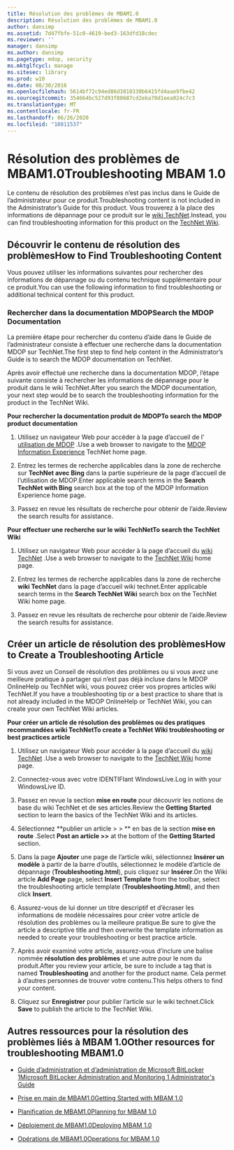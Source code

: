 ```yaml
---
title: Résolution des problèmes de MBAM1.0
description: Résolution des problèmes de MBAM1.0
author: dansimp
ms.assetid: 7d47fbfe-51c0-4619-bed3-163dfd18cdec
ms.reviewer: ''
manager: dansimp
ms.author: dansimp
ms.pagetype: mdop, security
ms.mktglfcycl: manage
ms.sitesec: library
ms.prod: w10
ms.date: 08/30/2016
ms.openlocfilehash: 5614bf72c94ed86d3810330b6415fd4aae9fbe42
ms.sourcegitcommit: 354664bc527d93f80687cd2eba70d1eea024c7c3
ms.translationtype: MT
ms.contentlocale: fr-FR
ms.lasthandoff: 06/26/2020
ms.locfileid: "10811537"
---
```

# <span data-ttu-id="5fbec-103">Résolution des problèmes de MBAM1.0</span><span class="sxs-lookup"><span data-stu-id="5fbec-103">Troubleshooting MBAM 1.0</span></span>


<span data-ttu-id="5fbec-104">Le contenu de résolution des problèmes n’est pas inclus dans le Guide de l’administrateur pour ce produit.</span><span class="sxs-lookup"><span data-stu-id="5fbec-104">Troubleshooting content is not included in the Administrator’s Guide for this product.</span></span> <span data-ttu-id="5fbec-105">Vous trouverez à la place des informations de dépannage pour ce produit sur le [wiki TechNet](https://go.microsoft.com/fwlink/p/?LinkId=224905).</span><span class="sxs-lookup"><span data-stu-id="5fbec-105">Instead, you can find troubleshooting information for this product on the [TechNet Wiki](https://go.microsoft.com/fwlink/p/?LinkId=224905).</span></span>

## <span data-ttu-id="5fbec-106">Découvrir le contenu de résolution des problèmes</span><span class="sxs-lookup"><span data-stu-id="5fbec-106">How to Find Troubleshooting Content</span></span>


<span data-ttu-id="5fbec-107">Vous pouvez utiliser les informations suivantes pour rechercher des informations de dépannage ou du contenu technique supplémentaire pour ce produit.</span><span class="sxs-lookup"><span data-stu-id="5fbec-107">You can use the following information to find troubleshooting or additional technical content for this product.</span></span>

### <span data-ttu-id="5fbec-108">Rechercher dans la documentation MDOP</span><span class="sxs-lookup"><span data-stu-id="5fbec-108">Search the MDOP Documentation</span></span>

<span data-ttu-id="5fbec-109">La première étape pour rechercher du contenu d’aide dans le Guide de l’administrateur consiste à effectuer une recherche dans la documentation MDOP sur TechNet.</span><span class="sxs-lookup"><span data-stu-id="5fbec-109">The first step to find help content in the Administrator’s Guide is to search the MDOP documentation on TechNet.</span></span>

<span data-ttu-id="5fbec-110">Après avoir effectué une recherche dans la documentation MDOP, l’étape suivante consiste à rechercher les informations de dépannage pour le produit dans le wiki TechNet.</span><span class="sxs-lookup"><span data-stu-id="5fbec-110">After you search the MDOP documentation, your next step would be to search the troubleshooting information for the product in the TechNet Wiki.</span></span>

**<span data-ttu-id="5fbec-111">Pour rechercher la documentation produit de MDOP</span><span class="sxs-lookup"><span data-stu-id="5fbec-111">To search the MDOP product documentation</span></span>**

1.  <span data-ttu-id="5fbec-112">Utilisez un navigateur Web pour accéder à la page d’accueil de l' [utilisation de MDOP](https://go.microsoft.com/fwlink/?LinkId=236032) .</span><span class="sxs-lookup"><span data-stu-id="5fbec-112">Use a web browser to navigate to the [MDOP Information Experience](https://go.microsoft.com/fwlink/?LinkId=236032) TechNet home page.</span></span>

2.  <span data-ttu-id="5fbec-113">Entrez les termes de recherche applicables dans la zone de recherche sur **TechNet avec Bing** dans la partie supérieure de la page d’accueil de l’utilisation de MDOP.</span><span class="sxs-lookup"><span data-stu-id="5fbec-113">Enter applicable search terms in the **Search TechNet with Bing** search box at the top of the MDOP Information Experience home page.</span></span>

3.  <span data-ttu-id="5fbec-114">Passez en revue les résultats de recherche pour obtenir de l’aide.</span><span class="sxs-lookup"><span data-stu-id="5fbec-114">Review the search results for assistance.</span></span>

**<span data-ttu-id="5fbec-115">Pour effectuer une recherche sur le wiki TechNet</span><span class="sxs-lookup"><span data-stu-id="5fbec-115">To search the TechNet Wiki</span></span>**

1.  <span data-ttu-id="5fbec-116">Utilisez un navigateur Web pour accéder à la page d’accueil du [wiki TechNet](https://go.microsoft.com/fwlink/p/?LinkId=224905) .</span><span class="sxs-lookup"><span data-stu-id="5fbec-116">Use a web browser to navigate to the [TechNet Wiki](https://go.microsoft.com/fwlink/p/?LinkId=224905) home page.</span></span>

2.  <span data-ttu-id="5fbec-117">Entrez les termes de recherche applicables dans la zone de recherche **wiki TechNet** dans la page d’accueil wiki technet.</span><span class="sxs-lookup"><span data-stu-id="5fbec-117">Enter applicable search terms in the **Search TechNet Wiki** search box on the TechNet Wiki home page.</span></span>

3.  <span data-ttu-id="5fbec-118">Passez en revue les résultats de recherche pour obtenir de l’aide.</span><span class="sxs-lookup"><span data-stu-id="5fbec-118">Review the search results for assistance.</span></span>

## <span data-ttu-id="5fbec-119">Créer un article de résolution des problèmes</span><span class="sxs-lookup"><span data-stu-id="5fbec-119">How to Create a Troubleshooting Article</span></span>


<span data-ttu-id="5fbec-120">Si vous avez un Conseil de résolution des problèmes ou si vous avez une meilleure pratique à partager qui n’est pas déjà incluse dans le MDOP OnlineHelp ou TechNet wiki, vous pouvez créer vos propres articles wiki TechNet.</span><span class="sxs-lookup"><span data-stu-id="5fbec-120">If you have a troubleshooting tip or a best practice to share that is not already included in the MDOP OnlineHelp or TechNet Wiki, you can create your own TechNet Wiki articles.</span></span>

**<span data-ttu-id="5fbec-121">Pour créer un article de résolution des problèmes ou des pratiques recommandées wiki TechNet</span><span class="sxs-lookup"><span data-stu-id="5fbec-121">To create a TechNet Wiki troubleshooting or best practices article</span></span>**

1.  <span data-ttu-id="5fbec-122">Utilisez un navigateur Web pour accéder à la page d’accueil du [wiki TechNet](https://go.microsoft.com/fwlink/p/?LinkId=224905) .</span><span class="sxs-lookup"><span data-stu-id="5fbec-122">Use a web browser to navigate to the [TechNet Wiki](https://go.microsoft.com/fwlink/p/?LinkId=224905) home page.</span></span>

2.  <span data-ttu-id="5fbec-123">Connectez-vous avec votre IDENTIFIant WindowsLive.</span><span class="sxs-lookup"><span data-stu-id="5fbec-123">Log in with your WindowsLive ID.</span></span>

3.  <span data-ttu-id="5fbec-124">Passez en revue la section **mise en route** pour découvrir les notions de base du wiki TechNet et de ses articles.</span><span class="sxs-lookup"><span data-stu-id="5fbec-124">Review the **Getting Started** section to learn the basics of the TechNet Wiki and its articles.</span></span>

4.  <span data-ttu-id="5fbec-125">Sélectionnez \*\*publier un article &gt; &gt; \*\* en bas de la section **mise en route** .</span><span class="sxs-lookup"><span data-stu-id="5fbec-125">Select **Post an article &gt;&gt;** at the bottom of the **Getting Started** section.</span></span>

5.  <span data-ttu-id="5fbec-126">Dans la page **Ajouter** une page de l’article wiki, sélectionnez **Insérer un modèle** à partir de la barre d’outils, sélectionnez le modèle d’article de dépannage (**Troubleshooting.html**), puis cliquez sur **Insérer**.</span><span class="sxs-lookup"><span data-stu-id="5fbec-126">On the Wiki article **Add Page** page, select **Insert Template** from the toolbar, select the troubleshooting article template (**Troubleshooting.html**), and then click **Insert**.</span></span>

6.  <span data-ttu-id="5fbec-127">Assurez-vous de lui donner un titre descriptif et d’écraser les informations de modèle nécessaires pour créer votre article de résolution des problèmes ou la meilleure pratique.</span><span class="sxs-lookup"><span data-stu-id="5fbec-127">Be sure to give the article a descriptive title and then overwrite the template information as needed to create your troubleshooting or best practice article.</span></span>

7.  <span data-ttu-id="5fbec-128">Après avoir examiné votre article, assurez-vous d’inclure une balise nommée **résolution des problèmes** et une autre pour le nom du produit.</span><span class="sxs-lookup"><span data-stu-id="5fbec-128">After you review your article, be sure to include a tag that is named **Troubleshooting** and another for the product name.</span></span> <span data-ttu-id="5fbec-129">Cela permet à d’autres personnes de trouver votre contenu.</span><span class="sxs-lookup"><span data-stu-id="5fbec-129">This helps others to find your content.</span></span>

8.  <span data-ttu-id="5fbec-130">Cliquez sur **Enregistrer** pour publier l’article sur le wiki technet.</span><span class="sxs-lookup"><span data-stu-id="5fbec-130">Click **Save** to publish the article to the TechNet Wiki.</span></span>

## <span data-ttu-id="5fbec-131">Autres ressources pour la résolution des problèmes liés à MBAM 1.0</span><span class="sxs-lookup"><span data-stu-id="5fbec-131">Other resources for troubleshooting MBAM1.0</span></span>


-   [<span data-ttu-id="5fbec-132">Guide d’administration et d’administration de Microsoft BitLocker 1</span><span class="sxs-lookup"><span data-stu-id="5fbec-132">Microsoft BitLocker Administration and Monitoring 1 Administrator's Guide</span></span>](index.md)

-   [<span data-ttu-id="5fbec-133">Prise en main de MBAM1.0</span><span class="sxs-lookup"><span data-stu-id="5fbec-133">Getting Started with MBAM 1.0</span></span>](getting-started-with-mbam-10.md)

-   [<span data-ttu-id="5fbec-134">Planification de MBAM1.0</span><span class="sxs-lookup"><span data-stu-id="5fbec-134">Planning for MBAM 1.0</span></span>](planning-for-mbam-10.md)

-   [<span data-ttu-id="5fbec-135">Déploiement de MBAM1.0</span><span class="sxs-lookup"><span data-stu-id="5fbec-135">Deploying MBAM 1.0</span></span>](deploying-mbam-10.md)

-   [<span data-ttu-id="5fbec-136">Opérations de MBAM1.0</span><span class="sxs-lookup"><span data-stu-id="5fbec-136">Operations for MBAM 1.0</span></span>](operations-for-mbam-10.md)

 

 





